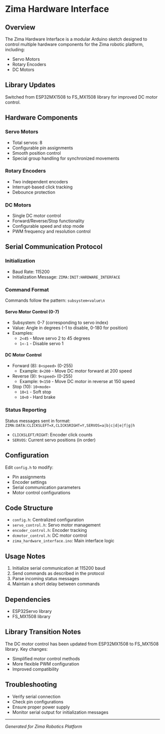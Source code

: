 # Zima Hardware Interface

## Overview

The Zima Hardware Interface is a modular Arduino sketch designed to control multiple hardware components for the Zima robotic platform, including:
- Servo Motors
- Rotary Encoders
- DC Motors

## Library Updates

Switched from ESP32MX1508 to FS_MX1508 library for improved DC motor control.

## Hardware Components

### Servo Motors
- Total servos: 8
- Configurable pin assignments
- Smooth position control
- Special group handling for synchronized movements

### Rotary Encoders
- Two independent encoders
- Interrupt-based click tracking
- Debounce protection

### DC Motors
- Single DC motor control
- Forward/Reverse/Stop functionality
- Configurable speed and stop mode
- PWM frequency and resolution control

## Serial Communication Protocol

### Initialization
- Baud Rate: 115200
- Initialization Message: `ZIMA:INIT:HARDWARE_INTERFACE`

### Command Format
Commands follow the pattern: `subsystem<value\n`

#### Servo Motor Control (0-7)
- Subsystem: 0-7 (corresponding to servo index)
- Value: Angle in degrees (-1 to disable, 0-180 for position)
- Examples:
  - `2<45` - Move servo 2 to 45 degrees
  - `1<-1` - Disable servo 1

#### DC Motor Control
- Forward (8): `8<speed>` (0-255)
  - Example: `8<200` - Move DC motor forward at 200 speed
- Reverse (9): `9<speed>` (0-255)
  - Example: `9<150` - Move DC motor in reverse at 150 speed
- Stop (10): `10<mode>`
  - `10<1` - Soft stop
  - `10<0` - Hard brake

### Status Reporting
Status messages sent in format: `ZIMA:DATA:CLICKSLEFT=X,CLICKSRIGHT=Y,SERVOS=a|b|c|d|e|f|g|h`

- `CLICKSLEFT/RIGHT`: Encoder click counts
- `SERVOS`: Current servo positions (in order)

## Configuration

Edit `config.h` to modify:
- Pin assignments
- Encoder settings
- Serial communication parameters
- Motor control configurations

## Code Structure

- `config.h`: Centralized configuration
- `servo_control.h`: Servo motor management
- `encoder_control.h`: Encoder tracking
- `dcmotor_control.h`: DC motor control
- `zima_hardware_interface.ino`: Main interface logic

## Usage Notes

1. Initialize serial communication at 115200 baud
2. Send commands as described in the protocol
3. Parse incoming status messages
4. Maintain a short delay between commands

## Dependencies

- ESP32Servo library
- FS_MX1508 library

## Library Transition Notes

The DC motor control has been updated from ESP32MX1508 to FS_MX1508 library. Key changes:
- Simplified motor control methods
- More flexible PWM configuration
- Improved compatibility

## Troubleshooting

- Verify serial connection
- Check pin configurations
- Ensure proper power supply
- Monitor serial output for initialization messages

---

*Generated for Zima Robotics Platform*